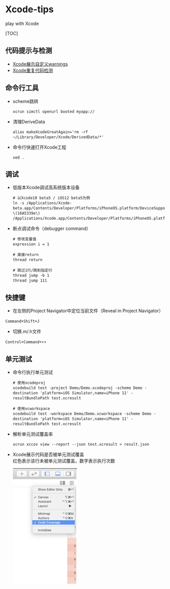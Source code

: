 # Xcode-tips
play with Xcode

[TOC]

## 代码提示与检测
- [Xcode展示自定义warnings](https://jerrychu.github.io/2018/08/05/Xcode-warnings/)
- [Xcode重复代码检测](https://jerrychu.github.io/2018/08/05/Xcode-cpd/)

## 命令行工具
- scheme跳转
  ```shell
  xcrun simctl openurl booted myapp://
  ```
  
- 清理DeriveData
  ```shell
  alias makeXcodeGreatAgain='rm -rf ~/Library/Developer/Xcode/DerivedData/*'
  ```

- 命令行快速打开Xcode工程
  ```shell
  xed .
  ```
## 调试

- 低版本Xcode调试高系统版本设备
  ```shell
  # 以Xcode10 beta5 / iOS12 beta5为例
  ln -s /Applications/Xcode-beta.app/Contents/Developer/Platforms/iPhoneOS.platform/DeviceSupport/12.0\ \(16A5339e\)      /Applications/Xcode.app/Contents/Developer/Platforms/iPhoneOS.platform/DeviceSupport
  ```
- 断点调试命令（debugger command）
  ```shell
  # 修改变量值
  expression i = 1
  
  # 直接return
  thread return
  
  # 跳过1行/跳到指定行
  thread jump -b 1 
  thread jump 111
  ```

## 快捷键

- 在左侧的Project Navigator中定位当前文件（Reveal in Project Navigator）

`Command+Shift+J`

- 切换.m/.h文件

`Control+Command+⬆️⬇️`

## 单元测试

- 命令行执行单元测试
  ```shell
  # 使用xcodeproj
  xcodebuild test -project Demo/Demo.xcodeproj -scheme Demo -destination 'platform=iOS Simulator,name=iPhone 11' -resultBundlePath test.xcresult

  # 使用xcworkspace
  xcodebuild test -workspace Demo/Demo.xcworkspace -scheme Demo -destination 'platform=iOS Simulator,name=iPhone 11' -resultBundlePath test.xcresult
  ```

- 解析单元测试覆盖率
  ```
  xcrun xccov view --report --json test.xcresult > result.json
  ```

- Xcode展示代码是否被单元测试覆盖  
  红色表示该行未被单元测试覆盖，数字表示执行次数
 
  <img src="Resource/xcode_cov.png" alt="Xcode代码覆盖" style="width:200px;"/>
